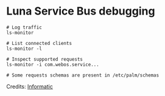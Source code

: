 # Luna Service Bus debugging

```
# Log traffic
ls-monitor

# List connected clients
ls-monitor -l

# Inspect supported requests
ls-monitor -i com.webos.service...

# Some requests schemas are present in /etc/palm/schemas
```

Credits: [Informatic](https://gist.github.com/Informatic/1983f2e501444cf1cbd182e50820d6c1)